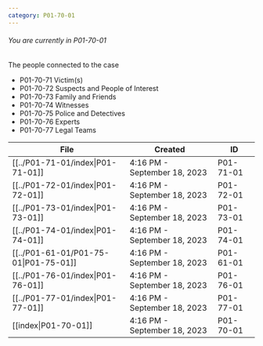 ```yaml
---
category: P01-70-01
---
```

###### You are currently in P01-70-01

The people connected to the case

- P01-70-71 Victim(s)
- P01-70-72 Suspects and People of Interest
- P01-70-73 Family and Friends
-  P01-70-74 Witnesses
-  P01-70-75 Police and Detectives
-  P01-70-76 Experts
-  P01-70-77 Legal Teams

| File                                                                                                                  | Created                      | ID        |
| --------------------------------------------------------------------------------------------------------------------- | ---------------------------- | --------- |
| [[../P01-71-01/index\|P01-71-01]]                       | 4:16 PM - September 18, 2023 | P01-71-01 |
| [[../P01-72-01/index\|P01-72-01]] | 4:16 PM - September 18, 2023 | P01-72-01 |
| [[../P01-73-01/index\|P01-73-01]]              | 4:16 PM - September 18, 2023 | P01-73-01 |
| [[../P01-74-01/index\|P01-74-01]]                       | 4:16 PM - September 18, 2023 | P01-74-01 |
| [[../P01-61-01/P01-75-01\|P01-75-01]]           | 4:16 PM - September 18, 2023 | P01-61-01 |
| [[../P01-76-01/index\|P01-76-01]]                         | 4:16 PM - September 18, 2023 | P01-76-01 |
| [[../P01-77-01/index\|P01-77-01]]                     | 4:16 PM - September 18, 2023 | P01-77-01 |
| [[index\|P01-70-01]]                                    | 4:16 PM - September 18, 2023 | P01-70-01 |


